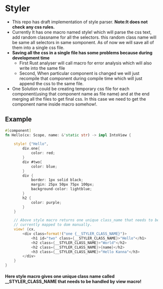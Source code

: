 # Styler
- This repo has draft implementation of style parser. **Note:It does not check any css rules.**
- Currently It has one macro named style! which will parse the css text, add random classname for
all the selectors. this random class name will be same all selectors in same somponent. As of now we will save all of them into a single css file.
- **Saving all the css in a single file has some problems because during development time**
  - First Rust analyser will call macro for error analysis which will also write into the same file
  - Second, When particular component is changed we will just recompile that component during compile time which will just append the css to the same file.
- One Solution could be creating temporary css file for each component(using that component name as file name) and at the end merging all the files to get final css. In this case we need to get the component name inside macro somehow!.

## Example

```rust
#[component]
fn Hello(cx: Scope, name: &'static str) -> impl IntoView {
    
    style! {"Hello",
        div.one{
            color: red;
        }
        div #two{
            color: blue;
        }
        div {
            border: 1px solid black;
            margin: 25px 50px 75px 100px;
            background-color: lightblue;
        }
        h2 {
            color: purple;
        }
    }

    // Above style macro returns one unique class_name that needs to be handled by view macro.
    // currently mapped to dom manually.
    view! {cx,
        <div class=format!("one {__STYLER_CLASS_NAME}")>
            <h1 id="two" class={__STYLER_CLASS_NAME}>"Hello"</h1>
            <h2 class={__STYLER_CLASS_NAME}>"World"</h2>
            <h2 class={__STYLER_CLASS_NAME}>{name}</h2>
            <h3 class={__STYLER_CLASS_NAME}>"Hello Kanna"</h3>
        </div>
    }
}
```

 #### Here style macro gives one unique class name called __STYLER_CLASS_NAME that needs to be handled by view macro!
